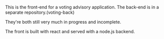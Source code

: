 This is the front-end for a voting advisory application. The back-end is in a separate repository.(voting-back)

They're both still very much in progress and incomplete.

The front is built with react and served with a node.js backend.
